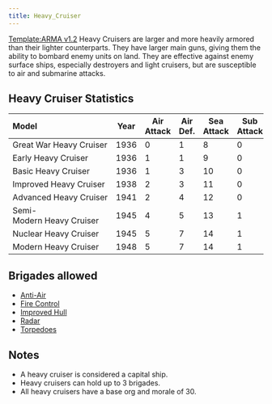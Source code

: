 ```yaml
---
title: Heavy_Cruiser
---
```


[Template:ARMA v1.2](/wiki/index.php?title=Template:ARMA_v1.2&action=edit&redlink=1 "Template:ARMA v1.2 (page does not exist)") Heavy Cruisers are larger and more heavily armored than their lighter counterparts. They have larger main guns, giving them the ability to bombard enemy units on land. They are effective against enemy surface ships, especially destroyers and light cruisers, but are susceptible to air and submarine attacks.

## Heavy Cruiser Statistics

| Model                     | Year | Air Attack | Air Def. | Sea Attack | Sub Attack | Sea Def | Shore Bombard | Distance | Visi-bility | Surface Detect | Sub Detect | Air Detect | Cost | Build-time | Man-power | Max Speed | Supply Cons. | Fuel Cons. | Range |
| :------------------------ | ---- | ---------- | -------- | ---------- | ---------- | ------- | ------------- | -------- | ----------- | -------------- | ---------- | ---------- | ---- | ---------- | --------- | --------- | ------------ | ---------- | ----- |
| Great War Heavy Cruiser   | 1936 | 0          | 1        | 8          | 0          | 5       | 3             | 0.24     | 70          | 1              | 2          | 1          | 4.0  | 300        | 0.5       | 20        | 0.40         | 0.50       | 2500  |
| Early Heavy Cruiser       | 1936 | 1          | 1        | 9          | 0          | 5       | 4             | 0.26     | 70          | 1              | 4          | 1          | 5.0  | 310        | 1.0       | 23        | 0.50         | 0.50       | 2500  |
| Basic Heavy Cruiser       | 1936 | 1          | 3        | 10         | 0          | 6       | 4             | 0.28     | 70          | 1              | 5          | 2          | 6.0  | 310        | 1.0       | 25        | 0.50         | 0.50       | 3000  |
| Improved Heavy Cruiser    | 1938 | 2          | 3        | 11         | 0          | 7       | 5             | 0.29     | 70          | 1              | 5          | 2          | 7.0  | 310        | 1.0       | 28        | 0.60         | 0.60       | 3500  |
| Advanced Heavy Cruiser    | 1941 | 2          | 4        | 12         | 0          | 8       | 6             | 0.30     | 70          | 1              | 6          | 2          | 8.0  | 365        | 1.0       | 30        | 0.60         | 0.60       | 4000  |
| Semi-Modern Heavy Cruiser | 1945 | 4          | 5        | 13         | 1          | 9       | 6             | 0.30     | 70          | 1              | 7          | 3          | 9.0  | 365        | 2.0       | 30        | 0.70         | 0.60       | 4000  |
| Nuclear Heavy Cruiser     | 1945 | 5          | 7        | 14         | 1          | 10      | 6             | 0.30     | 70          | 2              | 8          | 3          | 10.0 | 380        | 2.0       | 30        | 1.60         | 0.00       | 8000  |
| Modern Heavy Cruiser      | 1948 | 5          | 7        | 14         | 1          | 10      | 6             | 0.30     | 70          | 2              | 8          | 3          | 9.0  | 365        | 2.0       | 30        | 0.70         | 0.60       | 4000  |

## Brigades allowed

- [Anti-Air](</wiki/index.php?title=Anti-Air_(naval_brigade)&action=edit&redlink=1> "Anti-Air (naval brigade) (page does not exist)")
- [Fire Control](</wiki/index.php?title=Fire_Control_(naval_brigade)&action=edit&redlink=1> "Fire Control (naval brigade) (page does not exist)")
- [Improved Hull](</wiki/index.php?title=Improved_Hull_(naval_brigade)&action=edit&redlink=1> "Improved Hull (naval brigade) (page does not exist)")
- [Radar](</wiki/index.php?title=Radar_(naval_brigade)&action=edit&redlink=1> "Radar (naval brigade) (page does not exist)")
- [Torpedoes](</wiki/index.php?title=Torpedoes_(naval_brigade)&action=edit&redlink=1> "Torpedoes (naval brigade) (page does not exist)")

## Notes

- A heavy cruiser is considered a capital ship.
- Heavy cruisers can hold up to 3 brigades.
- All heavy cruisers have a base org and morale of 30.

